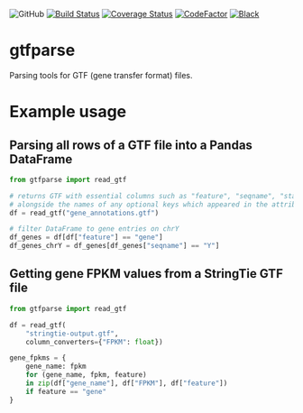 ![GitHub](https://img.shields.io/github/license/milescsmith/gtfparse)
[![Build Status](https://travis-ci.com/milescsmith/gtfparse.svg?branch=master)](https://travis-ci.com/milescsmith/gtfparse)
[![Coverage Status](https://coveralls.io/repos/github/milescsmith/gtfparse/badge.svg?branch=master)](https://coveralls.io/github/milescsmith/gtfparse?branch=master)
[![CodeFactor](https://www.codefactor.io/repository/github/milescsmith/gtfparse/badge)](https://www.codefactor.io/repository/github/milescsmith/gtfparse)
[![Black](https://img.shields.io/badge/code%20style-black-000000.svg)](https://github.com/python/black)

gtfparse
========
Parsing tools for GTF (gene transfer format) files.

# Example usage

## Parsing all rows of a GTF file into a Pandas DataFrame

```python
from gtfparse import read_gtf

# returns GTF with essential columns such as "feature", "seqname", "start", "end"
# alongside the names of any optional keys which appeared in the attribute column
df = read_gtf("gene_annotations.gtf")

# filter DataFrame to gene entries on chrY
df_genes = df[df["feature"] == "gene"]
df_genes_chrY = df_genes[df_genes["seqname"] == "Y"]
```


## Getting gene FPKM values from a StringTie GTF file

```python
from gtfparse import read_gtf

df = read_gtf(
    "stringtie-output.gtf",
    column_converters={"FPKM": float})

gene_fpkms = {
    gene_name: fpkm
    for (gene_name, fpkm, feature)
    in zip(df["gene_name"], df["FPKM"], df["feature"])
    if feature == "gene"
}
```


